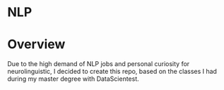 # NLP


# Overview 

Due to the high demand of NLP jobs and personal curiosity for neurolinguistic, I decided to create this repo, based on the classes I had during my master degree with DataScientest.


